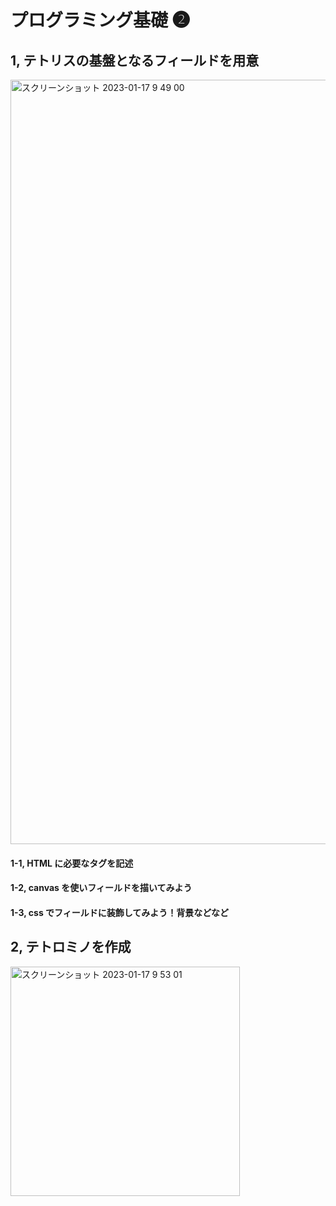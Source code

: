 # プログラミング基礎 ❷

## 1, テトリスの基盤となるフィールドを用意
<img width="1223" alt="スクリーンショット 2023-01-17 9 49 00" src="https://user-images.githubusercontent.com/63713624/212788905-23ef6fa0-d8ea-4ab1-8601-29289dc0430d.png">


#### 1-1, HTML に必要なタグを記述

#### 1-2, canvas を使いフィールドを描いてみよう

#### 1-3, css でフィールドに装飾してみよう！背景などなど

## 2, テトロミノを作成
<img width="367" alt="スクリーンショット 2023-01-17 9 53 01" src="https://user-images.githubusercontent.com/63713624/212788911-e30034f8-a0f8-4a0f-a896-b04d2db087b7.png">
